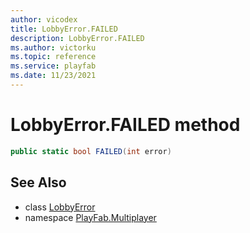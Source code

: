 ```yaml
---
author: vicodex
title: LobbyError.FAILED
description: LobbyError.FAILED
ms.author: victorku
ms.topic: reference
ms.service: playfab
ms.date: 11/23/2021
---
```


# LobbyError.FAILED method

```csharp
public static bool FAILED(int error)
```

## See Also

* class [LobbyError](../LobbyError.md)
* namespace [PlayFab.Multiplayer](../../PlayFabMultiplayerSDK.md)

